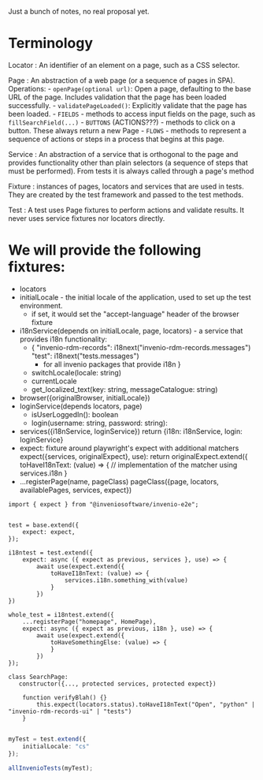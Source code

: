 Just a bunch of notes, no real proposal yet.

# Terminology

Locator
: An identifier of an element on a page, such as a CSS selector.

Page
: An abstraction of a web page (or a sequence of pages in SPA). Operations:
    - `openPage(optional url)`: Open a page, defaulting to the base URL of the page. Includes validation that the page has been loaded successfully.
    - `validatePageLoaded()`: Explicitly validate that the page has been loaded.
    - `FIELDS` - methods to access input fields on the page, such as `fillSearchField(...)`
    - `BUTTONS` (ACTIONS???) - methods to click on a button. These always return a new Page
    - `FLOWS` - methods to represent a sequence of actions or steps in a process that begins at this page.

Service
: An abstraction of a service that is orthogonal to the page and provides functionality other than plain selectors (a sequence of steps that must be performed). From tests it is always called through a page's method

Fixture
: instances of pages, locators and services that are used in tests. They are created by the test framework and passed to the test methods.

Test
: A test uses Page fixtures to perform actions and validate results. It never uses service fixtures nor locators directly.


# We will provide the following fixtures:

* locators
* initialLocale - the initial locale of the application, used to set up the test environment.
   * if set, it would set the "accept-language" header of the browser fixture
* i18nService(depends on initialLocale, page, locators) - a service that provides i18n functionality:
    * {
        "invenio-rdm-records": i18next("invenio-rdm-records.messages")
        "test": i18next("tests.messages")
        - for all invenio packages that provide i18n
    }
    * switchLocale(locale: string)
    * currentLocale
    * get_localized_text(key: string, messageCatalogue: string)
* browser({originalBrowser, initialLocale})
* loginService(depends locators, page)
    * isUserLoggedIn(): boolean
    * login(username: string, password: string):
* services({i18nService, loginService})
   return {i18n: i18nService, login: loginService}
* expect: fixture around playwright's expect with additional matchers
   expect({services, originalExpect}, use):
      return originalExpect.extend({
        toHaveI18nText: (value) => {
            // implementation of the matcher using services.i18n
        }
* ...registerPage(name, pageClass)
   pageClass({page, locators, availablePages, services, expect})

```
import { expect } from "@inveniosoftware/invenio-e2e";


test = base.extend({
    expect: expect,
});

i18ntest = test.extend({
    expect: async ({ expect as previous, services }, use) => {
        await use(expect.extend({
            toHaveI18nText: (value) => {
                services.i18n.something_with(value)
            }
        })
})

whole_test = i18ntest.extend({
    ...registerPage("homepage", HomePage),
    expect: async ({ expect as previous, i18n }, use) => {
        await use(expect.extend({
            toHaveSomethingElse: (value) => {
            }
        })
});

class SearchPage:
   constructor({..., protected services, protected expect})

    function verifyBlah() {}
        this.expect(locators.status).toHaveI18nText("Open", "python" | "invenio-rdm-records-ui" | "tests")
    }

```

```typescript

myTest = test.extend({
    initialLocale: "cs"
});

allInvenioTests(myTest);




```